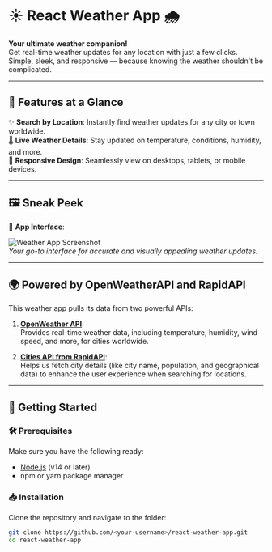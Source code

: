 # ☀️ React Weather App 🌧️

**Your ultimate weather companion!**  
Get real-time weather updates for any location with just a few clicks. Simple, sleek, and responsive — because knowing the weather shouldn't be complicated.

---

## 🌟 Features at a Glance

✨ **Search by Location**: Instantly find weather updates for any city or town worldwide.  
🌡️ **Live Weather Details**: Stay updated on temperature, conditions, humidity, and more.  
📱 **Responsive Design**: Seamlessly view on desktops, tablets, or mobile devices.

---

## 🖼️ Sneak Peek  

🎉 **App Interface**:

![Weather App Screenshot](assets/weather-app-screenshot.png)  
*Your go-to interface for accurate and visually appealing weather updates.*

---

## 🌍 Powered by OpenWeatherAPI and RapidAPI  

This weather app pulls its data from two powerful APIs:

1. **[OpenWeather API](https://openweathermap.org/)**:  
   Provides real-time weather data, including temperature, humidity, wind speed, and more, for cities worldwide.  

2. **[Cities API from RapidAPI](https://rapidapi.com/)**:  
   Helps us fetch city details (like city name, population, and geographical data) to enhance the user experience when searching for locations.

---

## 🚀 Getting Started

### 🛠️ Prerequisites  
Make sure you have the following ready:  
- [Node.js](https://nodejs.org/) (v14 or later)  
- npm or yarn package manager  

### 📥 Installation

Clone the repository and navigate to the folder:  
```bash
git clone https://github.com/<your-username>/react-weather-app.git
cd react-weather-app
